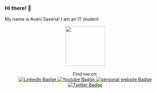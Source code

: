 ### Hi there! 👋  
My name is Avani Saxena!
I am an IT student


<div id="header" align="center">
  <img src="https://media.giphy.com/media/L1R1tvI9svkIWwpVYr/giphy.gif" width=125></img>
  <div id="badges"><br>
   Find me on: <br>
  <a href="https://www.linkedin.com/in/avani-saxena-7174851a4/">
    <img src="https://img.shields.io/badge/LinkedIn-blue?style=for-the-badge&logo=linkedin&logoColor=white" alt="LinkedIn Badge"/>
  </a>
  <a href="https://www.youtube.com/channel/UCAcWSncMR5-PvMEzvHC7frg">
    <img src="https://img.shields.io/badge/YouTube-red?style=for-the-badge&logo=youtube&logoColor=white" alt="Youtube Badge"/>
  </a>
  <a href="https://avanisaxena9.github.io/avanisaxena.github.io/">
    <img src="https://img.shields.io/badge/Website-purple?style=for-the-badge&logo=website&logoColor=white" alt="personal website Badge"/>
  </a>
  <a href="https://twitter.com/Avanically">
    <img src="https://img.shields.io/badge/Twitter-blue?style=for-the-badge&logo=twitter&logoColor=white" alt="Twitter Badge"/>
  </a>
  
</div>
 <br> 
</div>
<!--
**avanisaxena9/avanisaxena9** is a ✨ _special_ ✨ repository because its `README.md` (this file) appears on your GitHub profile.

Here are some ideas to get you started:

- 🔭 I’m currently working on ...
- 🌱 I’m currently learning ...
- 👯 I’m looking to collaborate on ...
- 🤔 I’m looking for help with ...
- 💬 Ask me about ...
- 📫 How to reach me: ...
- 😄 Pronouns: ...
- ⚡ Fun fact: ...
-->
